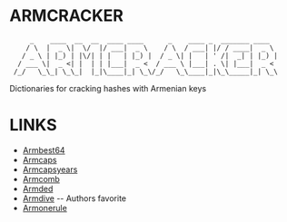# ARMCRACKER
```
     _    ____  __  __  ____ ____      _    ____ _  _______ ____  
    / \  |  _ \|  \/  |/ ___|  _ \    / \  / ___| |/ / ____|  _ \ 
   / _ \ | |_) | |\/| | |   | |_) |  / _ \| |   | ' /|  _| | |_) |
  / ___ \|  _ <| |  | | |___|  _ <  / ___ \ |___| . \| |___|  _ < 
 /_/   \_\_| \_\_|  |_|\____|_| \_\/_/   \_\____|_|\_\_____|_| \_\

```
Dictionaries for cracking hashes with Armenian keys 


# LINKS
* [Armbest64](https://mega.nz/#!p4BQmAoB!dcz0yviPysyaawAMds78binsdh-jOYP6itS6soIbO-c)
* [Armcaps](https://mega.nz/#!ZppU2IrI!VFpkNz5Rs6SEdOobGBdUIFh-V64RaVSbgQeGMKDdUTg)
* [Armcapsyears](https://mega.nz/#!Y1R2TQYT!7wCC1PJ6YoTUh2JaDCcjQXCsa0TrAZlUEUV5w8xOzmo)
* [Armcomb](https://mega.nz/#!88Rina4C!Wm4wK8G8nfEYwypruUZiodzB3xO567zf10UYBYlAMMQ)
* [Armded](https://mega.nz/#!9pY0TKZI!19lGYYyDlLI3MiL46huJpDeuyZHnWhq2mbrD7Py7Fgg)
* [Armdive](https://mega.nz/#!18ZCUCQS!pTxvlngyLVNlDlOgvQXX3DZGa2g9TA8A5p2mPLk5w_M)  -- Authors favorite
* [Armonerule](https://mega.nz/#!w5BimCyL!fftGjQNoY3myNksIz4wNLvQ9egD5_MvQeCtYm5ke2kM)
